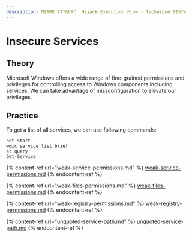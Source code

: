 ```yaml
---
description: MITRE ATT&CK™  Hijack Execution Flow - Technique T1574
---
```


# Insecure Services

## Theory

Microsoft Windows offers a wide range of fine-grained permissions and privileges for controlling access to Windows components including services. We can take advantage of missconfiguration to elevate our privileges.

## Practice

To get a list of all services, we can use following commands:

```
net start
wmic service list brief
sc query
Get-Service
```



{% content-ref url="weak-service-permissions.md" %}
[weak-service-permissions.md](weak-service-permissions.md)
{% endcontent-ref %}

{% content-ref url="weak-files-permissions.md" %}
[weak-files-permissions.md](weak-files-permissions.md)
{% endcontent-ref %}

{% content-ref url="weak-registry-permissions.md" %}
[weak-registry-permissions.md](weak-registry-permissions.md)
{% endcontent-ref %}

{% content-ref url="unquoted-service-path.md" %}
[unquoted-service-path.md](unquoted-service-path.md)
{% endcontent-ref %}
